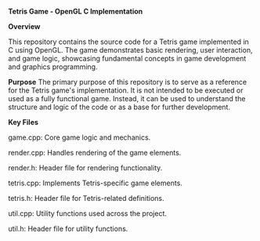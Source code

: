 **Tetris Game - OpenGL C Implementation**

**Overview**

This repository contains the source code for a Tetris game implemented in C using OpenGL. The game demonstrates basic rendering, user interaction, and game logic, showcasing fundamental concepts in game development and graphics programming.

**Purpose**
The primary purpose of this repository is to serve as a reference for the Tetris game's implementation. It is not intended to be executed or used as a fully functional game. Instead, it can be used to understand the structure and logic of the code or as a base for further development.

**Key Files**

game.cpp: Core game logic and mechanics.

render.cpp: Handles rendering of the game elements.

render.h: Header file for rendering functionality.

tetris.cpp: Implements Tetris-specific game elements.

tetris.h: Header file for Tetris-related definitions.

util.cpp: Utility functions used across the project.

util.h: Header file for utility functions.
